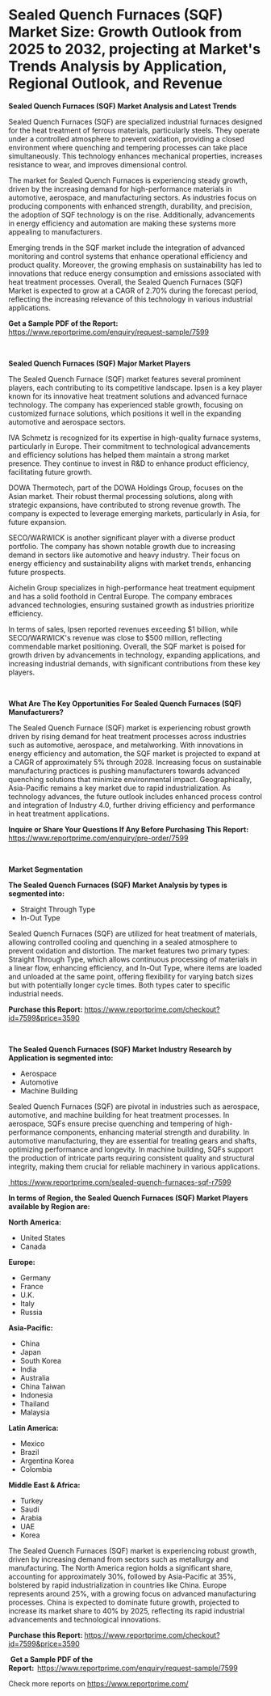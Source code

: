 <p><h1>Sealed Quench Furnaces (SQF) Market Size: Growth Outlook from 2025 to 2032, projecting at Market's Trends Analysis by Application, Regional Outlook, and Revenue</h1></p><p><strong>Sealed Quench Furnaces (SQF) Market Analysis and Latest Trends</strong></p>
<p><p>Sealed Quench Furnaces (SQF) are specialized industrial furnaces designed for the heat treatment of ferrous materials, particularly steels. They operate under a controlled atmosphere to prevent oxidation, providing a closed environment where quenching and tempering processes can take place simultaneously. This technology enhances mechanical properties, increases resistance to wear, and improves dimensional control.</p><p>The market for Sealed Quench Furnaces is experiencing steady growth, driven by the increasing demand for high-performance materials in automotive, aerospace, and manufacturing sectors. As industries focus on producing components with enhanced strength, durability, and precision, the adoption of SQF technology is on the rise. Additionally, advancements in energy efficiency and automation are making these systems more appealing to manufacturers.</p><p>Emerging trends in the SQF market include the integration of advanced monitoring and control systems that enhance operational efficiency and product quality. Moreover, the growing emphasis on sustainability has led to innovations that reduce energy consumption and emissions associated with heat treatment processes. Overall, the Sealed Quench Furnaces (SQF) Market is expected to grow at a CAGR of 2.70% during the forecast period, reflecting the increasing relevance of this technology in various industrial applications.</p></p>
<p><strong>Get a Sample PDF of the Report:&nbsp;</strong> <a href="https://www.reportprime.com/enquiry/request-sample/7599?utm_campaign=3553&utm_medium=2&utm_source=Github&utm_content=ia&utm_term=19032025&utm_id=sealed-quench-furnaces-sqf">https://www.reportprime.com/enquiry/request-sample/7599</a></p>
<p>&nbsp;</p>
<p><strong>Sealed Quench Furnaces (SQF) Major Market Players</strong></p>
<p><p>The Sealed Quench Furnace (SQF) market features several prominent players, each contributing to its competitive landscape. Ipsen is a key player known for its innovative heat treatment solutions and advanced furnace technology. The company has experienced stable growth, focusing on customized furnace solutions, which positions it well in the expanding automotive and aerospace sectors.</p><p>IVA Schmetz is recognized for its expertise in high-quality furnace systems, particularly in Europe. Their commitment to technological advancements and efficiency solutions has helped them maintain a strong market presence. They continue to invest in R&D to enhance product efficiency, facilitating future growth.</p><p>DOWA Thermotech, part of the DOWA Holdings Group, focuses on the Asian market. Their robust thermal processing solutions, along with strategic expansions, have contributed to strong revenue growth. The company is expected to leverage emerging markets, particularly in Asia, for future expansion.</p><p>SECO/WARWICK is another significant player with a diverse product portfolio. The company has shown notable growth due to increasing demand in sectors like automotive and heavy industry. Their focus on energy efficiency and sustainability aligns with market trends, enhancing future prospects.</p><p>Aichelin Group specializes in high-performance heat treatment equipment and has a solid foothold in Central Europe. The company embraces advanced technologies, ensuring sustained growth as industries prioritize efficiency.</p><p>In terms of sales, Ipsen reported revenues exceeding $1 billion, while SECO/WARWICK's revenue was close to $500 million, reflecting commendable market positioning. Overall, the SQF market is poised for growth driven by advancements in technology, expanding applications, and increasing industrial demands, with significant contributions from these key players.</p></p>
<p>&nbsp;</p>
<p><strong>What Are The Key Opportunities For Sealed Quench Furnaces (SQF) Manufacturers?</strong></p>
<p><p>The Sealed Quench Furnace (SQF) market is experiencing robust growth driven by rising demand for heat treatment processes across industries such as automotive, aerospace, and metalworking. With innovations in energy efficiency and automation, the SQF market is projected to expand at a CAGR of approximately 5% through 2028. Increasing focus on sustainable manufacturing practices is pushing manufacturers towards advanced quenching solutions that minimize environmental impact. Geographically, Asia-Pacific remains a key market due to rapid industrialization. As technology advances, the future outlook includes enhanced process control and integration of Industry 4.0, further driving efficiency and performance in heat treatment applications.</p></p>
<p><strong>Inquire or Share Your Questions If Any Before Purchasing This Report:</strong> <a href="https://www.reportprime.com/enquiry/pre-order/7599?utm_campaign=3553&utm_medium=2&utm_source=Github&utm_content=ia&utm_term=19032025&utm_id=sealed-quench-furnaces-sqf">https://www.reportprime.com/enquiry/pre-order/7599</a></p>
<p>&nbsp;</p>
<p><strong>Market Segmentation</strong></p>
<p><strong>The Sealed Quench Furnaces (SQF) Market Analysis by types is segmented into:</strong></p>
<p><ul><li>Straight Through Type</li><li>In-Out Type</li></ul></p>
<p><p>Sealed Quench Furnaces (SQF) are utilized for heat treatment of materials, allowing controlled cooling and quenching in a sealed atmosphere to prevent oxidation and distortion. The market features two primary types: Straight Through Type, which allows continuous processing of materials in a linear flow, enhancing efficiency, and In-Out Type, where items are loaded and unloaded at the same point, offering flexibility for varying batch sizes but with potentially longer cycle times. Both types cater to specific industrial needs.</p></p>
<p><strong>Purchase this Report:&nbsp;</strong><a href="https://www.reportprime.com/checkout?id=7599&price=3590&utm_campaign=3553&utm_medium=2&utm_source=Github&utm_content=ia&utm_term=19032025&utm_id=sealed-quench-furnaces-sqf">https://www.reportprime.com/checkout?id=7599&price=3590</a></p>
<p>&nbsp;</p>
<p><strong>The Sealed Quench Furnaces (SQF) Market Industry Research by Application is segmented into:</strong></p>
<p><ul><li>Aerospace</li><li>Automotive</li><li>Machine Building</li></ul></p>
<p><p>Sealed Quench Furnaces (SQF) are pivotal in industries such as aerospace, automotive, and machine building for heat treatment processes. In aerospace, SQFs ensure precise quenching and tempering of high-performance components, enhancing material strength and durability. In automotive manufacturing, they are essential for treating gears and shafts, optimizing performance and longevity. In machine building, SQFs support the production of intricate parts requiring consistent quality and structural integrity, making them crucial for reliable machinery in various applications.</p></p>
<p><a href="https://www.reportprime.com/sealed-quench-furnaces-sqf-r7599?utm_campaign=3553&utm_medium=2&utm_source=Github&utm_content=ia&utm_term=19032025&utm_id=sealed-quench-furnaces-sqf">&nbsp;https://www.reportprime.com/sealed-quench-furnaces-sqf-r7599</a></p>
<p><strong>In terms of Region, the Sealed Quench Furnaces (SQF) Market Players available by Region are:</strong></p>
<p>
    <p> <strong> North America: </strong>
        <ul>
            <li>United States</li>
            <li>Canada</li>
        </ul>
        </p> 
    <p> <strong> Europe: </strong>
        <ul>
            <li>Germany</li>
            <li>France</li>
            <li>U.K.</li>
            <li>Italy</li>
            <li>Russia</li>
        </ul>
        </p> 
    <p> <strong> Asia-Pacific: </strong>
        <ul>
            <li>China</li>
            <li>Japan</li>
            <li>South Korea</li>
            <li>India</li>
            <li>Australia</li>
            <li>China Taiwan</li>
            <li>Indonesia</li>
            <li>Thailand</li>
            <li>Malaysia</li>
        </ul>
        </p> 
    <p> <strong> Latin America: </strong>
        <ul>
            <li>Mexico</li>
            <li>Brazil</li>
            <li>Argentina Korea</li>
            <li>Colombia</li>
        </ul>
        </p> 
    <p> <strong> Middle East & Africa: </strong>
        <ul>
            <li>Turkey</li>
            <li>Saudi</li>
            <li>Arabia</li>
            <li>UAE</li>
            <li>Korea</li>
        </ul>
    </p>
    </p>
<p><p>The Sealed Quench Furnaces (SQF) market is experiencing robust growth, driven by increasing demand from sectors such as metallurgy and manufacturing. The North America region holds a significant share, accounting for approximately 30%, followed by Asia-Pacific at 35%, bolstered by rapid industrialization in countries like China. Europe represents around 25%, with a growing focus on advanced manufacturing processes. China is expected to dominate future growth, projected to increase its market share to 40% by 2025, reflecting its rapid industrial advancements and technological innovations.</p></p>
<p><strong>Purchase this Report: </strong><a href="https://www.reportprime.com/checkout?id=7599&price=3590&utm_campaign=3553&utm_medium=2&utm_source=Github&utm_content=ia&utm_term=19032025&utm_id=sealed-quench-furnaces-sqf">https://www.reportprime.com/checkout?id=7599&price=3590</a></p>
<p>&nbsp;<strong>Get a Sample PDF of the Report:&nbsp;&nbsp;</strong><a href="https://www.reportprime.com/enquiry/request-sample/7599?utm_campaign=3553&utm_medium=2&utm_source=Github&utm_content=ia&utm_term=19032025&utm_id=sealed-quench-furnaces-sqf">https://www.reportprime.com/enquiry/request-sample/7599</a></p>
<p><strong></strong></p>
<p>Check more reports on <a href="https://www.reportprime.com/?utm_campaign=3553&utm_medium=2&utm_source=Github&utm_content=ia&utm_term=19032025&utm_id=sealed-quench-furnaces-sqf">https://www.reportprime.com/</a></p>